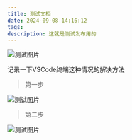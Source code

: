 ```yaml
---
title: 测试文档
date: 2024-09-08 14:16:12
tags:
description: 这就是测试发布用的
---
```

![测试图片](https://raw.gitmirror.com/ByteQuestor/picture/main/test/1.png)

记录一下VSCode终端这种情况的解决方法
>第一步

![测试图片](https://raw.gitmirror.com/ByteQuestor/picture/main/test/2.png)
>第二步

![测试图片](https://raw.gitmirror.com/ByteQuestor/picture/main/test/3.png)